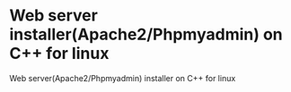 # Web server installer(Apache2/Phpmyadmin) on С++ for linux
Web server(Apache2/Phpmyadmin) installer on С++ for linux
